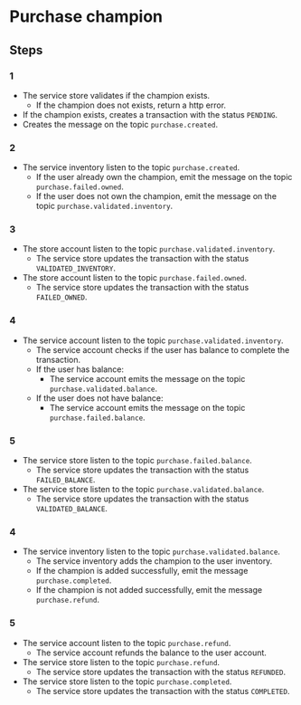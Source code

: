 # Purchase champion

## Steps

### 1
- The service store validates if the champion exists.
  - If the champion does not exists, return a http error.
- If the champion exists, creates a transaction with the status `PENDING`.
- Creates the message on the topic `purchase.created`.

### 2
- The service inventory listen to the topic `purchase.created`.
  - If the user already own the champion, emit the message on the topic `purchase.failed.owned`.
  - If the user does not own the champion, emit the message on the topic `purchase.validated.inventory`.

### 3
- The store account listen to the topic `purchase.validated.inventory`.
  - The service store updates the transaction with the status `VALIDATED_INVENTORY`.
- The store account listen to the topic `purchase.failed.owned`.
  - The service store updates the transaction with the status `FAILED_OWNED`.

### 4
- The service account listen to the topic `purchase.validated.inventory`.
  - The service account checks if the user has balance to complete the transaction.
  - If the user has balance:
    - The service account emits the message on the topic `purchase.validated.balance`.
  - If the user does not have balance:
    - The service account emits the message on the topic `purchase.failed.balance`.

### 5
- The service store listen to the topic `purchase.failed.balance`.
  - The service store updates the transaction with the status `FAILED_BALANCE`.
- The service store listen to the topic `purchase.validated.balance`.
  - The service store updates the transaction with the status `VALIDATED_BALANCE`.

### 4
- The service inventory listen to the topic `purchase.validated.balance`.
  - The service inventory adds the champion to the user inventory.
  - If the champion is added successfully, emit the message `purchase.completed`.
  - If the champion is not added successfully, emit the message `purchase.refund`.

### 5
- The service account listen to the topic `purchase.refund`.
  - The service account refunds the balance to the user account.
- The service store listen to the topic `purchase.refund`.
  - The service store updates the transaction with the status `REFUNDED`.
- The service store listen to the topic `purchase.completed`.
  - The service store updates the transaction with the status `COMPLETED`.
